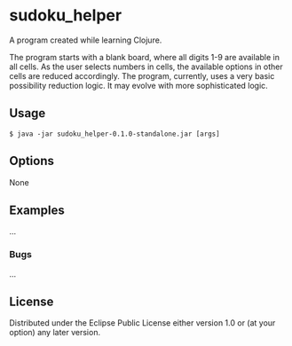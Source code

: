 # sudoku_helper

A program created while learning Clojure.

The program starts with a blank board, where all digits 1-9 are available in all cells.
As the user selects numbers in cells, the available options in other cells are reduced accordingly.
The program, currently, uses a very basic possibility reduction logic. It may evolve with more sophisticated
logic.

## Usage

    $ java -jar sudoku_helper-0.1.0-standalone.jar [args]

## Options

None

## Examples

...

### Bugs

...

## License

Distributed under the Eclipse Public License either version 1.0 or (at
your option) any later version.
